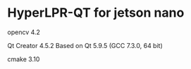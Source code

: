 # HyperLPR-QT for jetson nano

opencv 4.2

Qt Creator 4.5.2 Based on Qt 5.9.5 (GCC 7.3.0, 64 bit)

cmake 3.10
